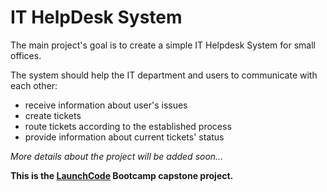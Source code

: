 # IT HelpDesk System
The main project's goal is to create a simple IT Helpdesk System for small offices.

The system should help the IT department and users to communicate with each other: 
- receive information about user's issues 
- create tickets 
- route tickets according to the established process 
- provide information about current tickets' status

*More details about the project will be added soon...*

**This is the [LaunchCode](https://www.launchcode.org/) Bootcamp capstone project.**
